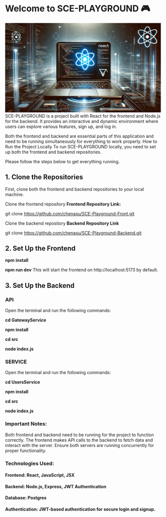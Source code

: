 # **Welcome to SCE-PLAYGROUND 🎮**

![My Image](public/PNG.webp)
SCE-PLAYGROUND is a  project built with React for the frontend and Node.js for the backend. It provides an interactive and dynamic environment where users can explore various features, sign up, and log in. 

Both the frontend and backend are essential parts of this application and need to be running simultaneously for everything to work properly.
How to Run the Project Locally
To run SCE-PLAYGROUND locally, you need to set up both the frontend and backend repositories.

Please follow the steps below to get everything running.
## **1. Clone the Repositories**
First, clone both the frontend and backend repositories to your local machine.

Clone the frontend repository
**Frontend Repository Link:**

git clone https://github.com/chenasu/SCE-Playground-Front.git

Clone the backend repository
**Backend Repository Link**

git clone https://github.com/chenasu/SCE-Playground-Backend.git
## **2. Set Up the Frontend**
**npm install**

**npm run dev**
This will start the frontend on http://localhost:5173 by default.
## **3. Set Up the Backend**
### API 

Open the terminal and run the following commands:

**cd GatewayService** 

**npm install**

**cd src**

**node index.js**

### SERVICE 
Open the terminal and run the following commands:

**cd UsersService**

**npm install**

**cd src**

**node index.js**

### **Important Notes:**

Both frontend and backend need to be running for the project to function correctly.
The frontend makes API calls to the backend to fetch data and interact with the server.
Ensure both servers are running concurrently for proper functionality.

### **Technologies Used:**

#### **Frontend**: React, JavaScript, JSX

#### **Backend**: Node.js, Express, JWT Authentication

#### **Database**: Postgres

#### **Authentication**: JWT-based authentication for secure login and signup.




